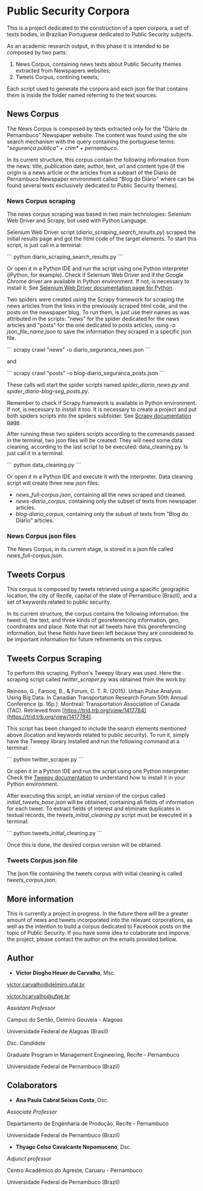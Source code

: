 # Public Security Corpora

This is a project dedicated to the construction of a open corpora, a set of texts bodies, in Brazilian Portuguese dedicated to Public Security subjects. 

As an academic research output, in this phase it is intended to be composed by two parts:

1. News Corpus, containing news texts about Public Security themes extracted from Newspapers websites;
2. Tweets Corpus, contining tweets;

Each script used to generate the corpora and each json file that contains them is inside the folder named referring to the text sources.

## News Corpus

The News Corpus is composed by texts extracted only for the "Diário de Pernambuco" Newspaper website. The content was found using the site search mechanism with the query containing the portuguese terms: _"segurança pública" + crim* + pernambuco_. 

In its current structure, this corpus contain the following information from the news: title, publication date, author, text, url and content type (if the origin is a news article or the articles from a subpart of the Diario de Pernambuco Newspaper environment called "Blog do Diário" where can be found several texts exclusively dedicated to Public Security themes).


### News Corpus scraping

The news corpus scraping was based in two main technologies: Selenium Web Driver and Scrapy, bot used with Python Language.

Selenium Web Driver script (_diario_scraping_search_results.py_) scraped the initial results page and got the html code of the target elements. To start this script, is just call in a terminal:

´´´
python diario_scraping_search_results.py
´´´

Or open it in a Python IDE and run the script using one Python interpreter (iPython, for example). Check if Selenium Web Driver and if the Google Chrome driver are available in Python environment. If not, is necessary to install it. See [Selenium Web Driver documentation page for Python](https://selenium-python.readthedocs.io/installation.html).

Two spiders were created using the Scrapy framework for scraping the news articles from the links in the previously scraped html code, and the posts on the newspaper blog. To run them, is just use their names as was attributed in the scripts: "news" for the spider dedicated for the news articles and "posts" for the one dedicated to posts articles, using _-o json_file_name.json_ to save the information they scraped in a specific json file.

´´´
scrapy crawl "news" -o diario_seguranca_news.json
´´´

and

´´´
scrapy crawl "posts" -o blog-diario_seguranca_posts.json
´´´

These calls will start the spider scripts named _spider_diario_news.py_ and _spider_diario-blog-seg_posts.py_.

Remember to check if Scrapy framework is available in Python environment. If not, is necessary to install it too. It is necessary to create a project and put both spiders scripts into the spiders subfolder. See [Scrapy documentation page](https://docs.scrapy.org/en/latest/intro/install.html).

After running these two spiders scripts according to the commands passed in the terminal, two json files will be created. They will need some data cleaning, according to the last script to be executed: data_cleaning.py.
Is just call it in a terminal:

´´´
python data_cleaning.py
´´´

Or open it in a Python IDE and execute it with the interpreter. Data cleaning script will create three new json files:

* _news_full-corpus.json_, containing all the news scraped and cleaned.
* _news-diario_corpus_, containing only the subset of texts from newspaper articles.
* _blog-diario_corpus_, containing only the subset of texts from "Blog do Diário" articles.


### News Corpus json files

The News Corpus, in its current stage, is stored in a json file called _news_full-corpus.json_.


## Tweets Corpus

This corpus is composed by tweets retrieved using a spacific geographic location, the city of Recife, capital of the state of Pernambuco (Brazil), and a set of keywords related to public security.

In its current structure, the corpus contains the following information: the tweet id, the text, and three kinds of georeferencing information, geo, coordinates and place. Note that not all tweets have this georeferencing information, but these fields have been left because they are considered to be important information for future refinements on this corpus.


## Tweets Corpus Scraping

To perform this scraping, Python's Tweepy library was used. Here the scraping script called _twitter_scraper.py_ was obtained from the work by:

Reinoso, G., Farooq, B., & Forum, C. T. R. (2015). Urban Pulse Analysis Using Big Data. In Canadian Transportation Research Forum 50th Annual Conference (p. 16p.). Montreal: Transportation Association of Canada (TAC). Retrieved from [https://trid.trb.org/view/1417784](https://trid.trb.org/view/1417784).

This script has been changed to include the search elements mentioned above (location and keywords related to public security). To run it, simply have the Tweepy library installed and run the following command at a terminal:

´´´
python twitter_scraper.py
´´´

Or open it in a Python IDE and run the script using one Python interpreter. Check the [Tweepy documentation](http://docs.tweepy.org/en/latest/) to understand how to install it in your Python environment.

After executing this script, an initial version of the corpus called _initial_tweets_base.json_ will be obtained, containing all fields of information for each tweet. To extract fields of interest and eliminate duplicates in textual records, the _tweets_initial_cleaning.py_ script must be executed in a terminal:

´´´
python tweets_initial_cleaning.py
´´´

Once this is done, the desired corpus version will be obtained.


### Tweets Corpus json file

The json file containing the tweets corpus with initial cleaning is called _tweets_corpus.json_.


## More information

This is currently a project in progress. In the future there will be a greater amount of news and tweets incorporated into the relevant corporations, as well as the intention to build a corpus dedicated to Facebook posts on the topic of Public Security. If you have some idea to colaborate and imporve the project, please contact the author on the emails provided bellow.


## Author

* **Victor Diogho Heuer de Carvalho**, Msc.

[victor.carvalho@delmiro.ufal.br](victor.carvalho@delmiro.ufal.br)

[victor.hcarvalho@ufpe.br](victor.hcarvalho@ufpe.br)

*Assistant Professor*

Campus do Sertão, Delmiro Gouveia - Alagoas

Universidade Federal de Alagoas (Brasil)

*Dsc. Candidate*

Graduate Program in Management Engineering, Recife - Pernambuco

Universidade Federal de Pernambuco (Brazil)


## Colaborators

* **Ana Paula Cabral Seixas Costa**, Dsc.

*Associate Professor*

Departamento de Engenharia de Produção, Recife - Pernambuco

Universidade Federal de Pernambuco (Brazil)


* **Thyago Celso Cavalcante Nepomuceno**, Dsc.

*Adjunct professor*

Centro Acadêmico do Agreste, Caruaru - Pernambuco

Universidade Federal de Pernambuco (Brazil)